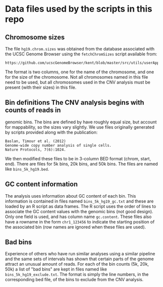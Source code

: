 # Data files used by the scripts in this repo

## Chromosome sizes
The file `hg19.chrom.sizes` was obtained from the database associated
with the UCSC Genome Browser using the `fetchChromSizes` script
available from:
```
https://github.com/ucscGenomeBrowser/kent/blob/master/src/utils/userApps/fetchChromSizes
```
The format is two columns, one for the name of the chromosome, and one
for the size of the chromosome. Not all chromosomes named in this file
need to be used, but all chromosomes used in the CNV analysis must be
present (with their sizes) in this file.

## Bin definitions The CNV analysis begins with counts of reads in
genomic bins. The bins are defined by have roughly equal size, but
account for mappability, so the sizes vary slightly. We use files
originally generated by scripts provided along with the publication:
```
Baslan, Timour et al. (2012)
Genome-wide copy number analysis of single cells.
Nature Protocols, 7(6):1024.
```
We then modified these files to be in 3-column BED format (chrom,
start, end). There are files for 5k bins, 20k bins, and 50k bins. The
files are named like `bins_5k_hg19.bed`.

## GC content information
The analysis uses information about GC content of each bin. This
information is contained in files named `bins_5k_hg19_gc.txt` and
these are loaded by an R script as data frames. The R script uses the
order of lines to associate the GC content values with the genomic
bins (not good design). Only one field is used, and has column name
`gc.content`. These files also have a rowname in the form
`chr1_123456` to indicate the starting position of the associated bin
(row names are ignored when these files are used).

## Bad bins
Experience of others who have run similar analyses using a similar
pipeline and the same sets of intervals has shown that certain parts
of the genome attract an unusual amount of reads. For each of the bin
counts (5k, 20k, 50k) a list of "bad bins" are kept in files named
like `bins_5k_hg19_exclude.txt`. The format is simply the line
numbers, in the corresponding bed file, of the bins to exclude from
the CNV analysis.
